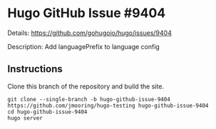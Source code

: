 # Hugo GitHub Issue #9404

Details: <https://github.com/gohugoio/hugo/issues/9404>

Description: Add languagePrefix to language config

## Instructions

Clone this branch of the repository and build the site.

```text
git clone --single-branch -b hugo-github-issue-9404 https://github.com/jmooring/hugo-testing hugo-github-issue-9404
cd hugo-github-issue-9404
hugo server
```
